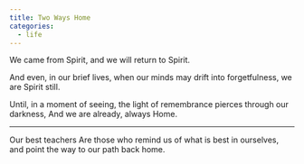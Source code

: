 ```yaml
---
title: Two Ways Home
categories:
  - life
---
```

We came from Spirit,
and we will return to Spirit.

And even,
in our brief lives,
when our minds may drift
into forgetfulness,
we are Spirit still.

Until, in a moment of seeing,
the light of remembrance
pierces through our darkness,
And we are already,
always
Home.

_________________________


Our best teachers
Are those who remind us
of what is best in ourselves,
and point the way
to our path back home.
